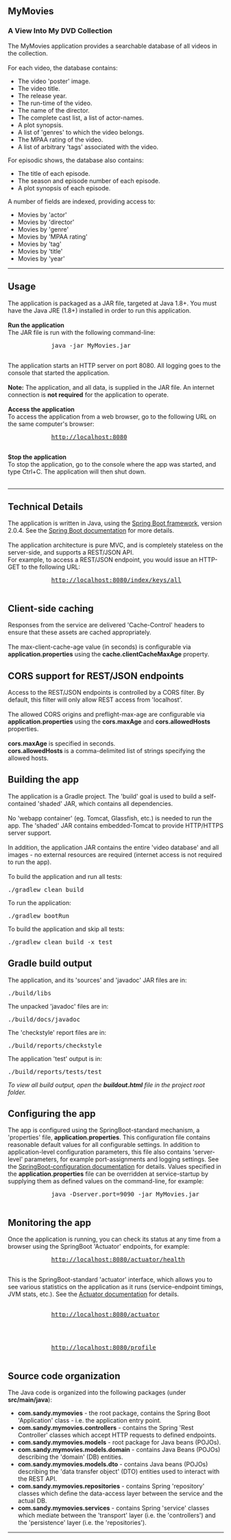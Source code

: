 <html>
    <head>
    </head>
    <body>
        <h2>MyMovies</h2><h3>A View Into My DVD Collection</h3>
        The MyMovies application provides a searchable database of all videos in the collection.<br/><br/>
        For each video, the database contains:<br/>
        <ul>
            <li>The video 'poster' image.</li>
            <li>The video title.</li>
            <li>The release year.</li>
            <li>The run-time of the video.</li>
            <li>The name of the director.</li>
            <li>The complete cast list, a list of actor-names.</li>
            <li>A plot synopsis.</li>
            <li>A list of 'genres' to which the video belongs.</li>
            <li>The MPAA rating of the video.</li>
            <li>A list of arbitrary 'tags' associated with the video.</li>
        </ul>
        For episodic shows, the database also contains:<br/>
        <ul>
            <li>The title of each episode.</li>
            <li>The season and episode number of each episode.</li>
            <li>A plot synopsis of each episode.</li>
        </ul>
        A number of fields are indexed, providing access to:
        <ul>
            <li>Movies by 'actor'</li>
            <li>Movies by 'director'</li>
            <li>Movies by 'genre'</li>
            <li>Movies by 'MPAA rating'</li>
            <li>Movies by 'tag'</li>
            <li>Movies by 'title'</li>
            <li>Movies by 'year'</li>
        </ul>
        <hr/>
        <h2>Usage</h2>
        The application is packaged as a JAR file, targeted at Java 1.8+. You must have the Java JRE (1.8+) installed in order to run this application.<br/><br/>
        <b>Run the application</b><br/>
        The JAR file is run with the following command-line:
        <pre>
            java -jar MyMovies.jar
        </pre>
        The application starts an HTTP server on port 8080. All logging goes to the console that started the application.<br/><br/>
<b>Note:</b>&nbsp;The application, and all data, is supplied in the JAR file. An internet connection is <b>not required</b> for the application to operate.<br/><br/>
        <b>Access the application</b><br/>
        To access the application from a web browser, go to the following URL on the same computer's browser:
        <pre>
            <a href="http://localhost:8080" target="new">http://localhost:8080</a>
        </pre>
        <b>Stop the application</b><br/>
        To stop the application, go to the console where the app was started, and type Ctrl+C. The application will then shut down.<br/><br/>
        <hr/>
        <h2>Technical Details</h2>
        The application is written in Java, using the <a href="http://spring.io/projects/spring-boot" target="new">Spring Boot framework</a>, version 2.0.4. See the <a href="http://spring.io/projects/spring-boot" target="new">Spring Boot documentation</a> for more details.<br/><br/>
        The application architecture is pure MVC, and is completely stateless on the server-side, and supports a REST/JSON API.<br/>
        For example, to access a REST/JSON endpoint, you would issue an HTTP-GET to the following URL:
        <pre>
            <a href="http://localhost:8080/index/keys/all" target="new">http://localhost:8080/index/keys/all</a>
        </pre>
        <h2>Client-side caching</h2>
        Responses from the service are delivered 'Cache-Control' headers to ensure that these assets are cached appropriately.<br/><br/>
        The max-client-cache-age value (in seconds) is configurable via <b>application.properties</b> using the <b>cache.clientCacheMaxAge</b> property.
        <h2>CORS support for REST/JSON endpoints</h2>
        Access to the REST/JSON endpoints is controlled by a CORS filter. By default, this filter will only allow REST access from 'localhost'.<br/><br/>
        The allowed CORS origins and preflight-max-age are configurable via <b>application.properties</b> using the <b>cors.maxAge</b> and <b>cors.allowedHosts</b> properties.<br/><br/>
        <b>cors.maxAge</b> is specified in seconds.<br/>
        <b>cors.allowedHosts</b> is a comma-delimited list of strings specifying the allowed hosts.<br/>
        <h2>Building the app</h2>
        The application is a Gradle project. The 'build' goal is used to build a self-contained 'shaded' JAR, which contains all dependencies.<br/><br/>
        No 'webapp container' (eg. Tomcat, Glassfish, etc.) is needed to run the app. The 'shaded' JAR contains embedded-Tomcat to provide HTTP/HTTPS server support.<br/><br/>
        In addition, the application JAR contains the entire 'video database' and all images - no external resources are required (internet access is not required to run the app).<br/><br/>
        To build the application and run all tests:<br/>
        <pre>./gradlew clean build</pre>
        To run the application:<br/>
        <pre>./gradlew bootRun</pre>
        To build the application and skip all tests:<br/>
        <pre>./gradlew clean build -x test</pre>
        <h2>Gradle build output</h2>
        The application, and its 'sources' and 'javadoc' JAR files are in:
        <pre>./build/libs</pre>
        The unpacked 'javadoc' files are in:
        <pre>./build/docs/javadoc</pre>
        The 'checkstyle' report files are in:
        <pre>./build/reports/checkstyle</pre>
        The application 'test' output is in:
        <pre>./build/reports/tests/test</pre>
        <i>To view all build output, open the <b>buildout.html</b> file in the project root folder.</i>
        <h2>Configuring the app</h2>
        The app is configured using the SpringBoot-standard mechanism, a 'properties' file, <b>application.properties</b>. This configuration file contains reasonable default values for all configurable settings. In addition to application-level configuration parameters, this file also contains 'server-level' parameters, for example port-assignments and logging settings. See the <a href="https://docs.spring.io/spring-boot/docs/current/reference/html/common-application-properties.html" target="new">SpringBoot-configuration documentation</a> for details. Values specified in the <b>application.properties</b> file can be overridden at service-startup by supplying them as defined values on the command-line, for example:<br/>
        <pre>
            java -Dserver.port=9090 -jar MyMovies.jar 
        </pre>
        <h2>Monitoring the app</h2>
        Once the application is running, you can check its status at any time from a browser using the SpringBoot 'Actuator' endpoints, for example:<br/>
        <pre>
            <a href="http://localhost:8080/actuator/health" target="new">http://localhost:8080/actuator/health</a>
        </pre>
        This is the SpringBoot-standard 'actuator' interface, which allows you to see various statistics on the application as it runs (service-endpoint timings, JVM stats, etc.). See the <a href="https://docs.spring.io/spring-boot/docs/current/reference/html/production-ready-endpoints.html" target="new">Actuator documentation</a> for details.<br/>
        <br/><pre>
            <a href="http://localhost:8080/actuator" target="new">http://localhost:8080/actuator</a> 
        </pre><br/>
        <pre>
            <a href="http://localhost:8080/profile" target="new">http://localhost:8080/profile</a>
        </pre>
        <h2>Source code organization</h2>
        </ul>
        The Java code is organized into the following packages (under <b>src/main/java</b>):
        <ul>
            <li><b>com.sandy.mymovies</b> - the root package, contains the Spring Boot 'Application' class - i.e. the application entry point.</li>
            <li><b>com.sandy.mymovies.controllers</b> - contains the Spring 'Rest Controller' classes which accept HTTP requests to defined endpoints.</li>
            <li><b>com.sandy.mymovies.models</b> - root package for Java beans (POJOs).</li>
            <li><b>com.sandy.mymovies.models.domain</b> - contains Java Beans (POJOs) describing the 'domain' (DB) entities.</li>
            <li><b>com.sandy.mymovies.models.dto</b> - contains Java beans (POJOs) describing the 'data transfer object' (DTO) entities used to interact with the REST API.</li>
            <li><b>com.sandy.mymovies.repositories</b> - contains Spring 'repository' classes which define the data-access layer between the service and the actual DB.</li>
            <li><b>com.sandy.mymovies.services</b> - contains Spring 'service' classes which mediate between the 'transport' layer (i.e. the 'controllers') and the 'persistence' layer (i.e. the 'repositories').</li>
        </ul>
        <hr/>
    </body>
</html>
